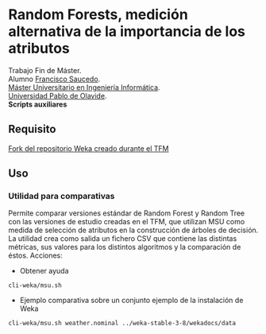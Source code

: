 
# Random Forests, medición alternativa de la importancia de los atributos

Trabajo Fin de Máster. \
Alumno [Francisco Saucedo](https://www.linkedin.com/in/franciscosaucedo/). \
[Máster Universitario en Ingeniería Informática](https://www.upo.es/postgrado/Master-Oficial-Ingenieria-Informatica/). \
[Universidad Pablo de Olavide](https://www.upo.es). \
**Scripts auxiliares**

## Requisito

[Fork del repositorio Weka creado durante el TFM](https://github.com/fcosfc/weka)

## Uso

### Utilidad para comparativas

Permite comparar versiones estándar de Random Forest y Random Tree con las versiones de estudio creadas en el TFM, que utilizan MSU como medida de selección de atributos en la construcción de árboles de decisión.
La utilidad crea como salida un fichero CSV que contiene las distintas métricas, sus valores para los distintos algoritmos y la comparación de éstos.
Acciones:

* Obtener ayuda
```
cli-weka/msu.sh
```

* Ejemplo comparativa sobre un conjunto ejemplo de la instalación de Weka

```
cli-weka/msu.sh weather.nominal ../weka-stable-3-8/wekadocs/data
```